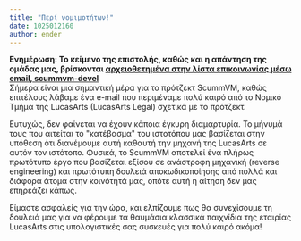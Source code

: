```yaml
---
title: "Περί νομιμοτήτων!"
date: 1025012160
author: ender
---
```


**Ενημέρωση: Το κείμενο της επιστολής, καθώς και η απάντηση της ομάδας μας, βρίσκονται [αρχειοθετημένα στην λίστα επικοινωνίας μέσω email, scummvm-devel](https://sourceforge.net/mailarchive/forum.php?thread_id=837277&amp;forum_id=7223)**  
Σήμερα είναι μια σημαντική μέρα για το πρότζεκτ ScummVM, καθώς επιτέλους λάβαμε ένα e-mail που περιμέναμε πολύ καιρό από το Νομικό Τμήμα της LucasArts (LucasArts Legal) σχετικά με το πρότζεκτ.  
  
Ευτυχώς, δεν φαίνεται να έχουν κάποια έγκυρη διαμαρτυρία. Το μήνυμά τους που αιτείται το "κατέβασμα" του ιστοτόπου μας βασίζεται στην υπόθεση ότι διανέμουμε αυτή καθαυτή την μηχανή της LucasArts σε αυτόν τον ιστότοπο. Φυσικά, το ScummVM αποτελεί ένα πλήρως πρωτότυπο έργο που βασίζεται εξίσου σε ανάστροφη μηχανική (reverse engineering) και πρωτότυπη δουλειά αποκωδικοποίησης από πολλά και διάφορα άτομα στην κοινότητά μας, οπότε αυτή η αίτηση δεν μας επηρεάζει κάπως.  
  
Είμαστε ασφαλείς για την ώρα, και ελπίζουμε πως θα συνεχίσουμε τη δουλειά μας για να φέρουμε τα θαυμάσια κλασσικά παιχνίδια της εταιρίας LucasArts στις υπολογιστικές σας συσκευές για πολύ καιρό ακόμα!
